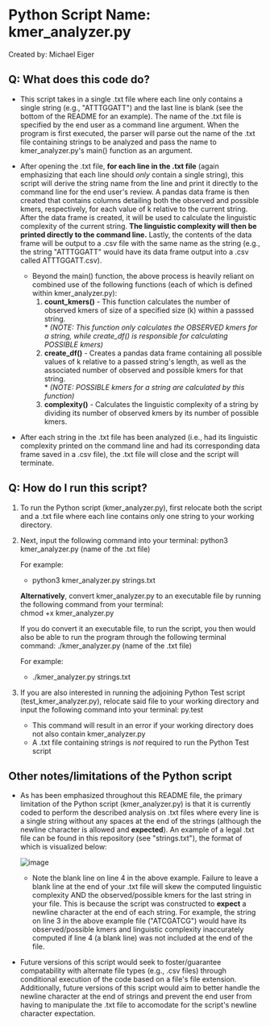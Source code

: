 # Python Script Name: kmer_analyzer.py
Created by: Michael Eiger

## Q: What does this code do?
- This script takes in a single .txt file where each line only contains a single string (e.g., "ATTTGGATT") and the last line is blank (see the bottom of the README for an example).  The name of the .txt file is specified by the end user as a command line argument. When the program is first executed, the parser will parse out the name of the .txt file containing strings to be analyzed and pass the name to kmer_analyzer.py's main() function as an argument.

- After opening the .txt file, **for each line in the .txt file** (again emphasizing that each line should *only* contain a single string), this script will derive the string name from the line and print it directly to the command line for the end user's review. A pandas data frame is then created that contains columns detailing both the observed and possible kmers, respectively, for each value of k relative to the current string. After the data frame is created, it will be used to calculate the linguistic complexity of the current string. **The linguistic complexity will then be printed directly to the command line.** Lastly, the contents of the data frame will be output to a .csv file with the same name as the string (e.g., the string "ATTTGGATT" would have its data frame output into a .csv called ATTTGGATT.csv).
  - Beyond the main() function, the above process is heavily reliant on combined use of the following functions (each of which is defined within kmer_analyzer.py):  
      1. **count_kmers()** - This function calculates the number of observed kmers of size of a specified size (k) within a passsed string.  
                        * *(NOTE: This function only calculates the OBSERVED kmers for a string, while create_df() is responsible for calculating POSSIBLE kmers)*
      2. **create_df()** - Creates a pandas data frame containing all possible values of k relative to a passed string's length, as well as the associated number of observed                           and possible kmers for that string.  
                        * *(NOTE: POSSIBLE kmers for a string are calculated by this function)*
      3. **complexity()** - Calculates the linguistic complexity of a string by dividing its number of observed kmers by its number of possible kmers.

- After each string in the .txt file has been analyzed (i.e., had its linguistic complexity printed on the command line and had its corresponding data frame saved in a .csv file), the .txt file will close and the script will terminate.

## Q: How do I run this script?  

1. To run the Python script (kmer_analyzer.py), first relocate both the script and a .txt file where each line contains only one string to your working directory.  

2. Next, input the following command into your terminal: python3 kmer_analyzer.py (name of the .txt file)  
  
   For example:  
     * python3 kmer_analyzer.py strings.txt

   **Alternatively**, convert kmer_analyzer.py to an executable file by running the following command from your terminal:  
   chmod +x kmer_analyzer.py  
   
   If you do convert it an executable file, to run the script, you then would also be able to run the program through the following terminal command: ./kmer_analyzer.py (name of the .txt file)  
  
   For example:  
     * ./kmer_analyzer.py strings.txt

3. If you are also interested in running the adjoining Python Test script (test_kmer_analyzer.py), relocate said file to your working directory and input the following command into your terminal: py.test
    * This command will result in an error if your working directory does not also contain kmer_analyzer.py
    * A .txt file containing strings is *not* required to run the Python Test script

## Other notes/limitations of the Python script

- As has been emphasized throughout this README file, the primary limitation of the Python script (kmer_analyzer.py) is that it is currently coded to perform the described analysis on .txt files where every line is a single string without any spaces at the end of the strings (although the newline character is allowed and **expected**). An example of a legal .txt file can be found in this repository (see "strings.txt"), the format of which is visualized below:  

    ![image](https://user-images.githubusercontent.com/44222667/117521483-09ca7200-af7c-11eb-8ca2-82a5885b622e.png)  
    * Note the blank line on line 4 in the above example. Failure to leave a blank line at the end of your .txt file will skew the computed linguistic complexity AND the observed/possible kmers for the last string in your file. This is because the script was constructed to **expect** a newline character at the end of each string. For example, the string on line 3 in the above example file ("ATCGATCG") would have its observed/possible kmers and linguistic complexity inaccurately computed if line 4 (a blank line) was not included at the end of the file.

- Future versions of this script would seek to foster/guarantee compatability with alternate file types (e.g., .csv files) through conditional execution of the code based on a file's file extension. Additionally, future versions of this script would aim to better handle the newline character at the end of strings and prevent the end user from having to manipulate the .txt file to accomodate for the script's newline character expectation.
